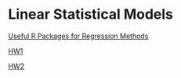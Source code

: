# Linear Statistical Models

[Useful R Packages for Regression Methods](https://github.com/inespancorbo/Linear-Statistical-Models/blob/master/Rlibraries.md)

[HW1](https://inespancorbo.github.io/Linear-Statistical-Models/HW1/HW1.html)

[HW2](https://inespancorbo.github.io/Linear-Statistical-Models/HW2/HW2.html)

